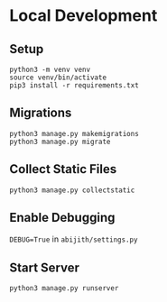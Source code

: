 # Local Development

## Setup
  `python3 -m venv venv` <br/>
  `source venv/bin/activate` <br/>
  `pip3 install -r requirements.txt`

## Migrations
  `python3 manage.py makemigrations`<br/>
  `python3 manage.py migrate`

## Collect Static Files
`python3 manage.py collectstatic`

## Enable Debugging
`DEBUG=True` in `abijith/settings.py`

## Start Server
`python3 manage.py runserver`
